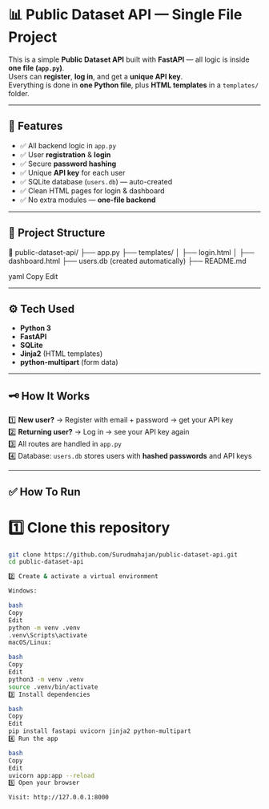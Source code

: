 # 📊 Public Dataset API — Single File Project

This is a simple **Public Dataset API** built with **FastAPI** — all logic is inside **one file (`app.py`)**.  
Users can **register**, **log in**, and get a **unique API key**.  
Everything is done in **one Python file**, plus **HTML templates** in a `templates/` folder.

---

## 🚀 Features

- ✅ All backend logic in `app.py`
- ✅ User **registration** & **login**
- ✅ Secure **password hashing**
- ✅ Unique **API key** for each user
- ✅ SQLite database (`users.db`) — auto-created
- ✅ Clean HTML pages for login & dashboard
- ✅ No extra modules — **one-file backend**

---

## 📂 Project Structure

📂 public-dataset-api/
├── app.py
├── templates/
│ ├── login.html
│ ├── dashboard.html
├── users.db (created automatically)
├── README.md

yaml
Copy
Edit

---

## ⚙️ Tech Used

- **Python 3**
- **FastAPI**
- **SQLite**
- **Jinja2** (HTML templates)
- **python-multipart** (form data)

---

## 🗝️ How It Works

1️⃣ **New user?** → Register with email + password → get your API key  
2️⃣ **Returning user?** → Log in → see your API key again  
3️⃣ All routes are handled in `app.py`  
4️⃣ Database: `users.db` stores users with **hashed passwords** and API keys

---

## ✅ How To Run

# 1️⃣ **Clone this repository**

```bash
git clone https://github.com/Surudmahajan/public-dataset-api.git
cd public-dataset-api

2️⃣ Create & activate a virtual environment

Windows:

bash
Copy
Edit
python -m venv .venv
.venv\Scripts\activate
macOS/Linux:

bash
Copy
Edit
python3 -m venv .venv
source .venv/bin/activate
3️⃣ Install dependencies

bash
Copy
Edit
pip install fastapi uvicorn jinja2 python-multipart
4️⃣ Run the app

bash
Copy
Edit
uvicorn app:app --reload
5️⃣ Open your browser

Visit: http://127.0.0.1:8000

